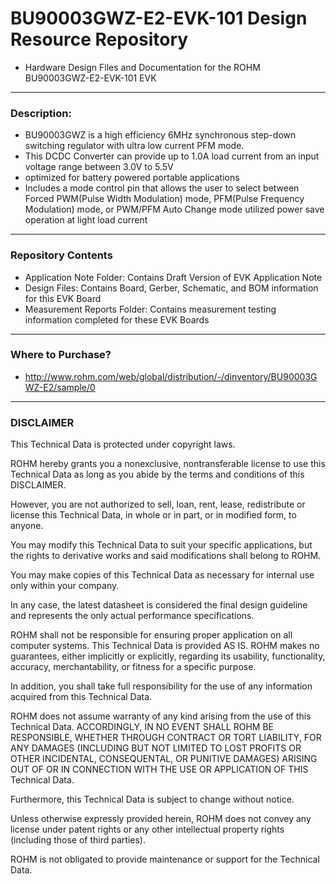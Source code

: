 # BU90003GWZ-E2-EVK-101 Design Resource Repository
* Hardware Design Files and Documentation for the ROHM BU90003GWZ-E2-EVK-101 EVK

----
### Description: 
* BU90003GWZ is a high efficiency 6MHz synchronous step-down switching regulator with ultra low current PFM mode.
* This DCDC Converter can provide up to 1.0A load current from an input voltage range between 3.0V to 5.5V
* optimized for battery powered portable applications
* Includes a mode control pin that allows the user to select between Forced PWM(Pulse Width Modulation) mode, PFM(Pulse Frequency Modulation) mode, or PWM/PFM Auto Change mode utilized power save operation at light load current

----
### Repository Contents
* Application Note Folder: Contains Draft Version of EVK Application Note
* Design Files: Contains Board, Gerber, Schematic, and BOM information for this EVK Board
* Measurement Reports Folder: Contains measurement testing information completed for these EVK Boards

----
### Where to Purchase?
* http://www.rohm.com/web/global/distribution/-/dinventory/BU90003GWZ-E2/sample/0

----
### DISCLAIMER
This Technical Data is protected under copyright laws.

ROHM hereby grants you a nonexclusive, nontransferable license to use this Technical Data 
as long as you abide by the terms and conditions of this DISCLAIMER. 

However, you are not authorized to sell, loan, rent, lease, redistribute or license this Technical Data, 
in whole or in part, or in modified form, to anyone.

You may modify this Technical Data to suit your specific applications, 
but the rights to derivative works and said modifications shall belong to ROHM. 

You may make copies of this Technical Data as necessary for internal use only within your company.

In any case, the latest datasheet is considered the final design guideline and represents 
the only actual performance specifications.

ROHM shall not be responsible for ensuring proper application on all computer systems.
This Technical Data is provided AS IS. ROHM makes no guarantees, either implicitly or explicitly, 
regarding its usability, functionality, accuracy, merchantability, or fitness for a specific purpose.

In addition, you shall take full responsibility for the use of any information acquired from this Technical Data. 

ROHM does not assume warranty of any kind arising from the use of this Technical Data. ACCORDINGLY, 
IN NO EVENT SHALL ROHM BE RESPONSIBLE, WHETHER THROUGH CONTRACT OR TORT LIABILITY, 
FOR ANY DAMAGES (INCLUDING BUT NOT LIMITED TO LOST PROFITS OR OTHER INCIDENTAL, CONSEQUENTAL, 
OR PUNITIVE DAMAGES) ARISING OUT OF OR IN CONNECTION WITH THE USE OR APPLICATION OF THIS Technical Data.

Furthermore, this Technical Data is subject to change without notice.

Unless otherwise expressly provided herein, ROHM does not convey any license under patent rights 
or any other intellectual property rights (including those of third parties).

ROHM is not obligated to provide maintenance or support for the Technical Data.
